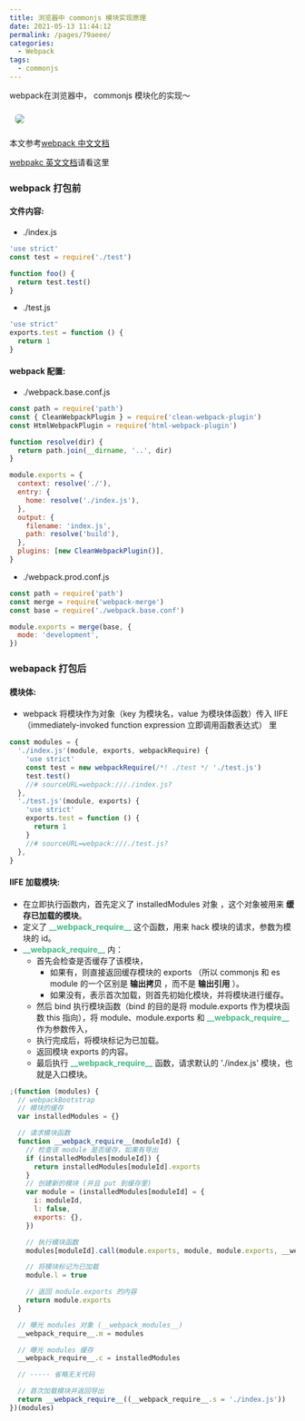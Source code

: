 ```yaml
---
title: 浏览器中 commonjs 模块实现原理
date: 2021-05-13 11:44:12
permalink: /pages/79aeee/
categories:
  - Webpack
tags:
  - commonjs
---
```


<span class="span-shadow">webpack</span>在浏览器中， <span class="span-shadow">commonjs</span> 模块化的实现～

<img src="https://cdn.jsdelivr.net/gh/xiaojun996/CDN/images/leetcode/webpack.jpeg" style="margin: 10px; border-radius: 5px;" />

<!-- more -->

本文参考[webpack 中文文档](https://webpack.docschina.org/)

[webpakc 英文文档](https://webpack.js.org/)请看这里

### webpack 打包前

#### 文件内容:

- <span class="span-shadow">./index.js</span>

```JavaScript
'use strict'
const test = require('./test')

function foo() {
  return test.test()
}
```

- <span class="span-shadow">./test.js</span>

```JavaScript
'use strict'
exports.test = function () {
  return 1
}
```

#### webpack 配置:

- <span class="span-shadow">./webpack.base.conf.js</span>

```JavaScript
const path = require('path')
const { CleanWebpackPlugin } = require('clean-webpack-plugin')
const HtmlWebpackPlugin = require('html-webpack-plugin')

function resolve(dir) {
  return path.join(__dirname, '..', dir)
}

module.exports = {
  context: resolve('./'),
  entry: {
    home: resolve('./index.js'),
  },
  output: {
    filename: 'index.js',
    path: resolve('build'),
  },
  plugins: [new CleanWebpackPlugin()],
}
```

- <span class="span-shadow">./webpack.prod.conf.js</span>

```JavaScript
const path = require('path')
const merge = require('webpack-merge')
const base = require('./webpack.base.conf')

module.exports = merge(base, {
  mode: 'development',
})
```

### webapack 打包后

#### 模块体:

- <span class="span-shadow">webpack</span> 将模块作为对象（key 为模块名，value 为模块体函数）传入 <span class="span-shadow">IIFE</span>（<span class="span-shadow">immediately-invoked function expression</span> 立即调用函数表达式） 里

```JavaScript
const modules = {
  './index.js'(module, exports, webpackRequire) {
    'use strict'
    const test = new webpackRequire(/*! ./test */ './test.js')
    test.test()
    //# sourceURL=webpack:///./index.js?
  },
  './test.js'(module, exports) {
    'use strict'
    exports.test = function () {
      return 1
    }
    //# sourceURL=webpack:///./test.js?
  },
}
```

#### <span class="span-shadow">IIFE</span> 加载模块:

- 在立即执行函数内，首先定义了 <span class="span-shadow">installedModules</span> 对象 ，这个对象被用来 **缓存已加载的模块**。
- 定义了 <span class="span-shadow" style="color: #42b983;">**\_\_webpack_require\_\_**</span> 这个函数，用来 <span class="span-shadow">hack</span> 模块的请求，参数为模块的 <span class="span-shadow">id</span>。
- <span class="span-shadow" style="color: #42b983;">**\_\_webpack_require\_\_**</span> 内：
  - 首先会检查是否缓存了该模块，
    - 如果有，则直接返回缓存模块的 <span class="span-shadow">exports</span> （所以 <span class="span-shadow">commonjs</span> 和 <span class="span-shadow">es module</span> 的一个区别是 **输出拷贝** ，而不是 **输出引用** ）。
    - 如果没有，表示首次加载，则首先初始化模块，并将模块进行缓存。
  - 然后 <span class="span-shadow">bind</span> 执行模块函数（<span class="span-shadow">bind</span> 的目的是将 <span class="span-shadow">module.exports</span> 作为模块函数 <span class="span-shadow">this</span> 指向），将 <span class="span-shadow">module</span>、<span class="span-shadow">module.exports</span> 和 <span class="span-shadow" style="color: #42b983;">**\_\_webpack_require\_\_**</span> 作为参数传入，
  - 执行完成后，将模块标记为已加载。
  - 返回模块 <span class="span-shadow">exports</span> 的内容。
  - 最后执行 <span class="span-shadow" style="color: #42b983;">**\_\_webpack_require\_\_**</span> 函数，请求默认的 <span class="span-shadow">'./index.js'</span> 模块，也就是入口模块。

```JavaScript
;(function (modules) {
  // webpackBootstrap
  // 模块的缓存
  var installedModules = {}

  // 请求模块函数
  function __webpack_require__(moduleId) {
    // 检查该 module 是否缓存，如果有导出
    if (installedModules[moduleId]) {
      return installedModules[moduleId].exports
    }
    // 创建新的模块 (并且 put 到缓存里)
    var module = (installedModules[moduleId] = {
      i: moduleId,
      l: false,
      exports: {},
    })

    // 执行模块函数
    modules[moduleId].call(module.exports, module, module.exports, __webpack_require__)

    // 将模块标记为已加载
    module.l = true

    // 返回 module.exports 的内容
    return module.exports
  }

  // 曝光 modules 对象 (__webpack_modules__)
  __webpack_require__.m = modules

  // 曝光 modules 缓存
  __webpack_require__.c = installedModules

  // ····· 省略无关代码

  // 首次加载模块并返回导出
  return __webpack_require__((__webpack_require__.s = './index.js'))
})(modules)
```
